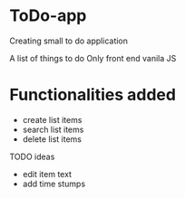 # ToDo-app

Creating small to do application

A list of things to do
Only front end vanila JS

# Functionalities added

- create list items
- search list items
- delete list items

TODO ideas

- edit item text
- add time stumps

<!-- Later connect to the DB -->
